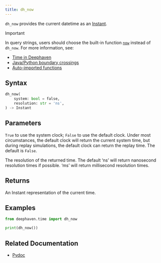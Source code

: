 ```yaml
---
title: dh_now
---
```


`dh_now` provides the current datetime as an [Instant](https://docs.oracle.com/en/java/javase/17/docs/api/java.base/java/time/Instant.html).

> [!IMPORTANT]
> In query strings, users should choose the built-in function [`now`](https://deephaven.io/core/javadoc/io/deephaven/time/DateTimeUtils.html#now()) instead of `dh_now`. For more information, see:
>
> - [Time in Deephaven](../../../conceptual/time-in-deephaven.md)
> - [Java/Python boundary crossings](../../../conceptual/python-java-boundary.md)
> - [Auto-imported functions](../../query-language/query-library/auto-imported-functions.md)

## Syntax

```python syntax
dh_now(
    system: bool = false,
    resolution: str = 'ns',
) -> Instant
```

## Parameters

<ParamTable>
<Param name="system" type="bool" optional>

`True` to use the system clock; `False` to use the default clock. Under most circumstances, the default clock will return the current system time, but during replay simulations, the default clock can return the replay time. The default is `False`.

</Param>
<Param name="resolution" type="str" optional>

The resolution of the returned time. The default ‘ns’ will return nanosecond resolution times if possible. ‘ms’ will return millisecond resolution times.

</Param>
</ParamTable>

## Returns

An Instant representation of the current time.

## Examples

```python
from deephaven.time import dh_now

print(dh_now())
```

## Related Documentation

- [Pydoc](/core/pydoc/code/deephaven.time.html#deephaven.time.dh_now)
